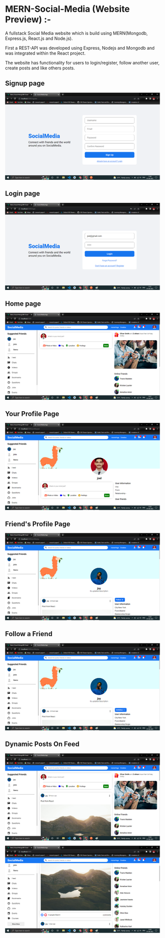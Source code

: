 # MERN-Social-Media (Website Preview) :-
A fullstack Social Media website which is build using MERN(Mongodb, Express.js, React.js and Node.js).

First a REST-API was developed using Express, Nodejs and Mongodb and was integrated within the React project. 

The website has functionality for users to login/register, follow another user, create posts and like others posts.

## Signup page
![GitHub Footer](UI-ScreenShots/register.png)

## Login page
![GitHub Footer](UI-ScreenShots/login.png)

## Home page
![GitHub Footer](UI-ScreenShots/homePage.png)

## Your Profile Page
![GitHub Footer](UI-ScreenShots/profilePage.png)

## Friend's Profile Page
![GitHub Footer](UI-ScreenShots/friendProfilePage.png)

## Follow a Friend
![GitHub Footer](UI-ScreenShots/followFriend.png)

## Dynamic Posts On Feed
![GitHub Footer](UI-ScreenShots/feed1.png)

![GitHub Footer](UI-ScreenShots/feed2.png)
